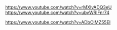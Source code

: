 https://www.youtube.com/watch?v=rMXlvADQ3eU
https://www.youtube.com/watch?v=ubvWRlFnr74


https://www.youtube.com/watch?v=ADbOlMZ55EI